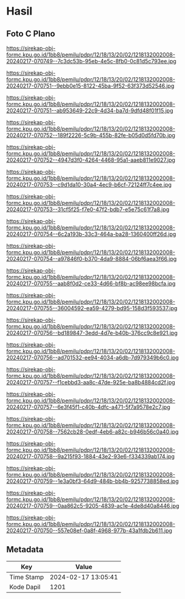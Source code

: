 # Hasil

## Foto C Plano

https://sirekap-obj-formc.kpu.go.id/1bb8/pemilu/pdpr/12/18/13/20/02/1218132002008-20240217-070749--7c3dc53b-95eb-4e5c-8fb0-0c81d5c793ee.jpg

https://sirekap-obj-formc.kpu.go.id/1bb8/pemilu/pdpr/12/18/13/20/02/1218132002008-20240217-070751--9ebb0e15-8122-45ba-9f52-63f373d52546.jpg

https://sirekap-obj-formc.kpu.go.id/1bb8/pemilu/pdpr/12/18/13/20/02/1218132002008-20240217-070751--ab953649-22c9-4d34-ba7d-9dfd48f01f15.jpg

https://sirekap-obj-formc.kpu.go.id/1bb8/pemilu/pdpr/12/18/13/20/02/1218132002008-20240217-070752--189f2226-5c9b-455b-82fe-b05d0d5fd70b.jpg

https://sirekap-obj-formc.kpu.go.id/1bb8/pemilu/pdpr/12/18/13/20/02/1218132002008-20240217-070752--4947d3f0-4264-4468-95a1-aaeb811e9027.jpg

https://sirekap-obj-formc.kpu.go.id/1bb8/pemilu/pdpr/12/18/13/20/02/1218132002008-20240217-070753--c9d1da10-30a4-4ec9-b6cf-72124ff7c4ee.jpg

https://sirekap-obj-formc.kpu.go.id/1bb8/pemilu/pdpr/12/18/13/20/02/1218132002008-20240217-070753--31cf5f25-f7e0-47f2-bdb7-e5e75c61f7a8.jpg

https://sirekap-obj-formc.kpu.go.id/1bb8/pemilu/pdpr/12/18/13/20/02/1218132002008-20240217-070754--6c2a193b-33c3-464a-ba28-1360400ff26d.jpg

https://sirekap-obj-formc.kpu.go.id/1bb8/pemilu/pdpr/12/18/13/20/02/1218132002008-20240217-070754--a97846f0-b370-4da9-8884-06bf6aea3f66.jpg

https://sirekap-obj-formc.kpu.go.id/1bb8/pemilu/pdpr/12/18/13/20/02/1218132002008-20240217-070755--aab8f0d2-ce33-4d66-bf8b-ac98ee98bcfa.jpg

https://sirekap-obj-formc.kpu.go.id/1bb8/pemilu/pdpr/12/18/13/20/02/1218132002008-20240217-070755--36004592-ea59-4279-bd95-158d3f593537.jpg

https://sirekap-obj-formc.kpu.go.id/1bb8/pemilu/pdpr/12/18/13/20/02/1218132002008-20240217-070756--bd189847-3edd-4d7e-b40b-376cc9c8e921.jpg

https://sirekap-obj-formc.kpu.go.id/1bb8/pemilu/pdpr/12/18/13/20/02/1218132002008-20240217-070756--ad701532-ee94-4034-a6db-7d979349b6c0.jpg

https://sirekap-obj-formc.kpu.go.id/1bb8/pemilu/pdpr/12/18/13/20/02/1218132002008-20240217-070757--f1cebbd3-aa8c-47de-925e-ba8b4884cd2f.jpg

https://sirekap-obj-formc.kpu.go.id/1bb8/pemilu/pdpr/12/18/13/20/02/1218132002008-20240217-070757--6e3f45f1-c40b-4dfc-a471-5f7a9578e2c7.jpg

https://sirekap-obj-formc.kpu.go.id/1bb8/pemilu/pdpr/12/18/13/20/02/1218132002008-20240217-070758--7562cb28-0edf-4eb6-a82c-b946b56c0a40.jpg

https://sirekap-obj-formc.kpu.go.id/1bb8/pemilu/pdpr/12/18/13/20/02/1218132002008-20240217-070758--9a215f93-1884-43e2-93e6-f334339ab174.jpg

https://sirekap-obj-formc.kpu.go.id/1bb8/pemilu/pdpr/12/18/13/20/02/1218132002008-20240217-070759--1e3a0bf3-64d9-484b-bb4b-9257738858ed.jpg

https://sirekap-obj-formc.kpu.go.id/1bb8/pemilu/pdpr/12/18/13/20/02/1218132002008-20240217-070759--0aa862c5-9205-4839-ac1e-4de8d40a8446.jpg

https://sirekap-obj-formc.kpu.go.id/1bb8/pemilu/pdpr/12/18/13/20/02/1218132002008-20240217-070750--557e08ef-0a8f-4968-977b-43a1fdb2b611.jpg


## Metadata

| Key        | Value               |
| ---------- | ------------------- |
| Time Stamp | 2024-02-17 13:05:41 |
| Kode Dapil | 1201                |



